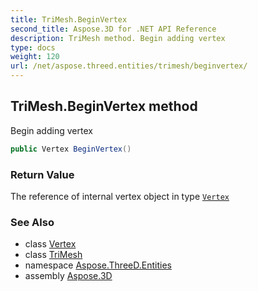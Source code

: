 ```yaml
---
title: TriMesh.BeginVertex
second_title: Aspose.3D for .NET API Reference
description: TriMesh method. Begin adding vertex
type: docs
weight: 120
url: /net/aspose.threed.entities/trimesh/beginvertex/
---
```

## TriMesh.BeginVertex method

Begin adding vertex

```csharp
public Vertex BeginVertex()
```

### Return Value

The reference of internal vertex object in type [`Vertex`](../../../aspose.threed.utilities/vertex/)

### See Also

* class [Vertex](../../../aspose.threed.utilities/vertex/)
* class [TriMesh](../)
* namespace [Aspose.ThreeD.Entities](../../../aspose.threed.entities/)
* assembly [Aspose.3D](../../../)


